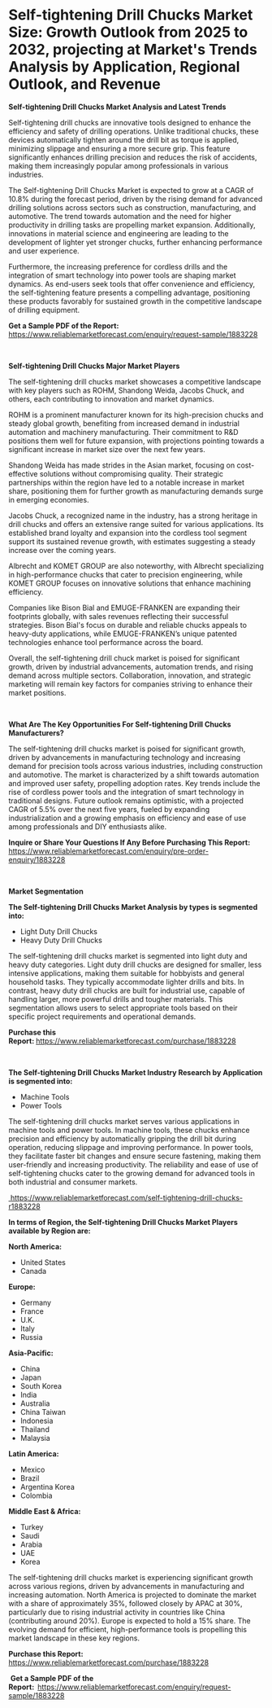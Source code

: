 <p><h1>Self-tightening Drill Chucks Market Size: Growth Outlook from 2025 to 2032, projecting at Market's Trends Analysis by Application, Regional Outlook, and Revenue</h1></p><p><strong>Self-tightening Drill Chucks Market Analysis and Latest Trends</strong></p>
<p><p>Self-tightening drill chucks are innovative tools designed to enhance the efficiency and safety of drilling operations. Unlike traditional chucks, these devices automatically tighten around the drill bit as torque is applied, minimizing slippage and ensuring a more secure grip. This feature significantly enhances drilling precision and reduces the risk of accidents, making them increasingly popular among professionals in various industries.</p><p>The Self-tightening Drill Chucks Market is expected to grow at a CAGR of 10.8% during the forecast period, driven by the rising demand for advanced drilling solutions across sectors such as construction, manufacturing, and automotive. The trend towards automation and the need for higher productivity in drilling tasks are propelling market expansion. Additionally, innovations in material science and engineering are leading to the development of lighter yet stronger chucks, further enhancing performance and user experience.</p><p>Furthermore, the increasing preference for cordless drills and the integration of smart technology into power tools are shaping market dynamics. As end-users seek tools that offer convenience and efficiency, the self-tightening feature presents a compelling advantage, positioning these products favorably for sustained growth in the competitive landscape of drilling equipment.</p></p>
<p><strong>Get a Sample PDF of the Report:&nbsp;</strong> <a href="https://www.reliablemarketforecast.com/enquiry/request-sample/1883228?utm_campaign=1897&utm_medium=2&utm_source=Github&utm_content=ia&utm_term=12042025&utm_id=self-tightening-drill-chucks">https://www.reliablemarketforecast.com/enquiry/request-sample/1883228</a></p>
<p>&nbsp;</p>
<p><strong>Self-tightening Drill Chucks Major Market Players</strong></p>
<p><p>The self-tightening drill chucks market showcases a competitive landscape with key players such as ROHM, Shandong Weida, Jacobs Chuck, and others, each contributing to innovation and market dynamics. </p><p>ROHM is a prominent manufacturer known for its high-precision chucks and steady global growth, benefiting from increased demand in industrial automation and machinery manufacturing. Their commitment to R&D positions them well for future expansion, with projections pointing towards a significant increase in market size over the next few years.</p><p>Shandong Weida has made strides in the Asian market, focusing on cost-effective solutions without compromising quality. Their strategic partnerships within the region have led to a notable increase in market share, positioning them for further growth as manufacturing demands surge in emerging economies.</p><p>Jacobs Chuck, a recognized name in the industry, has a strong heritage in drill chucks and offers an extensive range suited for various applications. Its established brand loyalty and expansion into the cordless tool segment support its sustained revenue growth, with estimates suggesting a steady increase over the coming years.</p><p>Albrecht and KOMET GROUP are also noteworthy, with Albrecht specializing in high-performance chucks that cater to precision engineering, while KOMET GROUP focuses on innovative solutions that enhance machining efficiency.</p><p>Companies like Bison Bial and EMUGE-FRANKEN are expanding their footprints globally, with sales revenues reflecting their successful strategies. Bison Bial's focus on durable and reliable chucks appeals to heavy-duty applications, while EMUGE-FRANKEN’s unique patented technologies enhance tool performance across the board.</p><p>Overall, the self-tightening drill chuck market is poised for significant growth, driven by industrial advancements, automation trends, and rising demand across multiple sectors. Collaboration, innovation, and strategic marketing will remain key factors for companies striving to enhance their market positions.</p></p>
<p>&nbsp;</p>
<p><strong>What Are The Key Opportunities For Self-tightening Drill Chucks Manufacturers?</strong></p>
<p><p>The self-tightening drill chucks market is poised for significant growth, driven by advancements in manufacturing technology and increasing demand for precision tools across various industries, including construction and automotive. The market is characterized by a shift towards automation and improved user safety, propelling adoption rates. Key trends include the rise of cordless power tools and the integration of smart technology in traditional designs. Future outlook remains optimistic, with a projected CAGR of 5.5% over the next five years, fueled by expanding industrialization and a growing emphasis on efficiency and ease of use among professionals and DIY enthusiasts alike.</p></p>
<p><strong>Inquire or Share Your Questions If Any Before Purchasing This Report:</strong> <a href="https://www.reliablemarketforecast.com/enquiry/pre-order-enquiry/1883228?utm_campaign=1897&utm_medium=2&utm_source=Github&utm_content=ia&utm_term=12042025&utm_id=self-tightening-drill-chucks">https://www.reliablemarketforecast.com/enquiry/pre-order-enquiry/1883228</a></p>
<p>&nbsp;</p>
<p><strong>Market Segmentation</strong></p>
<p><strong>The Self-tightening Drill Chucks Market Analysis by types is segmented into:</strong></p>
<p><ul><li>Light Duty Drill Chucks</li><li>Heavy Duty Drill Chucks</li></ul></p>
<p><p>The self-tightening drill chucks market is segmented into light duty and heavy duty categories. Light duty drill chucks are designed for smaller, less intensive applications, making them suitable for hobbyists and general household tasks. They typically accommodate lighter drills and bits. In contrast, heavy duty drill chucks are built for industrial use, capable of handling larger, more powerful drills and tougher materials. This segmentation allows users to select appropriate tools based on their specific project requirements and operational demands.</p></p>
<p><strong>Purchase this Report:&nbsp;</strong><a href="https://www.reliablemarketforecast.com/purchase/1883228?utm_campaign=1897&utm_medium=2&utm_source=Github&utm_content=ia&utm_term=12042025&utm_id=self-tightening-drill-chucks">https://www.reliablemarketforecast.com/purchase/1883228</a></p>
<p>&nbsp;</p>
<p><strong>The Self-tightening Drill Chucks Market Industry Research by Application is segmented into:</strong></p>
<p><ul><li>Machine Tools</li><li>Power Tools</li></ul></p>
<p><p>The self-tightening drill chucks market serves various applications in machine tools and power tools. In machine tools, these chucks enhance precision and efficiency by automatically gripping the drill bit during operation, reducing slippage and improving performance. In power tools, they facilitate faster bit changes and ensure secure fastening, making them user-friendly and increasing productivity. The reliability and ease of use of self-tightening chucks cater to the growing demand for advanced tools in both industrial and consumer markets.</p></p>
<p><a href="https://www.reliablemarketforecast.com/self-tightening-drill-chucks-r1883228?utm_campaign=1897&utm_medium=2&utm_source=Github&utm_content=ia&utm_term=12042025&utm_id=self-tightening-drill-chucks">&nbsp;https://www.reliablemarketforecast.com/self-tightening-drill-chucks-r1883228</a></p>
<p><strong>In terms of Region, the Self-tightening Drill Chucks Market Players available by Region are:</strong></p>
<p>
    <p> <strong> North America: </strong>
        <ul>
            <li>United States</li>
            <li>Canada</li>
        </ul>
        </p> 
    <p> <strong> Europe: </strong>
        <ul>
            <li>Germany</li>
            <li>France</li>
            <li>U.K.</li>
            <li>Italy</li>
            <li>Russia</li>
        </ul>
        </p> 
    <p> <strong> Asia-Pacific: </strong>
        <ul>
            <li>China</li>
            <li>Japan</li>
            <li>South Korea</li>
            <li>India</li>
            <li>Australia</li>
            <li>China Taiwan</li>
            <li>Indonesia</li>
            <li>Thailand</li>
            <li>Malaysia</li>
        </ul>
        </p> 
    <p> <strong> Latin America: </strong>
        <ul>
            <li>Mexico</li>
            <li>Brazil</li>
            <li>Argentina Korea</li>
            <li>Colombia</li>
        </ul>
        </p> 
    <p> <strong> Middle East & Africa: </strong>
        <ul>
            <li>Turkey</li>
            <li>Saudi</li>
            <li>Arabia</li>
            <li>UAE</li>
            <li>Korea</li>
        </ul>
    </p>
    </p>
<p><p>The self-tightening drill chucks market is experiencing significant growth across various regions, driven by advancements in manufacturing and increasing automation. North America is projected to dominate the market with a share of approximately 35%, followed closely by APAC at 30%, particularly due to rising industrial activity in countries like China (contributing around 20%). Europe is expected to hold a 15% share. The evolving demand for efficient, high-performance tools is propelling this market landscape in these key regions.</p></p>
<p><strong>Purchase this Report: </strong><a href="https://www.reliablemarketforecast.com/purchase/1883228?utm_campaign=1897&utm_medium=2&utm_source=Github&utm_content=ia&utm_term=12042025&utm_id=self-tightening-drill-chucks">https://www.reliablemarketforecast.com/purchase/1883228</a></p>
<p>&nbsp;<strong>Get a Sample PDF of the Report:&nbsp;&nbsp;</strong><a href="https://www.reliablemarketforecast.com/enquiry/request-sample/1883228?utm_campaign=1897&utm_medium=2&utm_source=Github&utm_content=ia&utm_term=12042025&utm_id=self-tightening-drill-chucks">https://www.reliablemarketforecast.com/enquiry/request-sample/1883228</a></p>
<p><strong></strong></p>
<p><p></p><p></p><p></p></p>